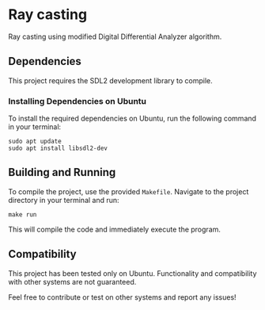 # Ray casting
Ray casting using modified Digital Differential Analyzer algorithm.

## Dependencies
This project requires the SDL2 development library to compile.

### Installing Dependencies on Ubuntu
To install the required dependencies on Ubuntu, run the following command in your terminal: 
```
sudo apt update
sudo apt install libsdl2-dev
```
## Building and Running
To compile the project, use the provided `Makefile`. Navigate to the project directory in your terminal and run:
```
make run
```
This will compile the code and immediately execute the program.

## Compatibility
This project has been tested only on Ubuntu. Functionality and compatibility with other systems are not guaranteed.

Feel free to contribute or test on other systems and report any issues!
